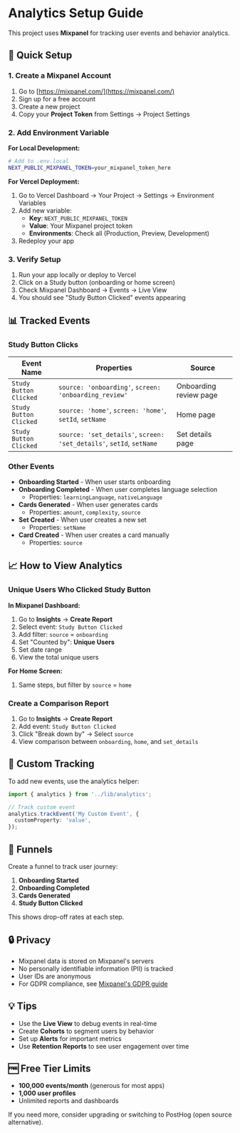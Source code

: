 # Analytics Setup Guide

This project uses **Mixpanel** for tracking user events and behavior analytics.

## 🚀 Quick Setup

### 1. Create a Mixpanel Account

1. Go to [https://mixpanel.com/](https://mixpanel.com/)
2. Sign up for a free account
3. Create a new project
4. Copy your **Project Token** from Settings → Project Settings

### 2. Add Environment Variable

**For Local Development:**
```bash
# Add to .env.local
NEXT_PUBLIC_MIXPANEL_TOKEN=your_mixpanel_token_here
```

**For Vercel Deployment:**
1. Go to Vercel Dashboard → Your Project → Settings → Environment Variables
2. Add new variable:
   - **Key**: `NEXT_PUBLIC_MIXPANEL_TOKEN`
   - **Value**: Your Mixpanel project token
   - **Environments**: Check all (Production, Preview, Development)
3. Redeploy your app

### 3. Verify Setup

1. Run your app locally or deploy to Vercel
2. Click on a Study button (onboarding or home screen)
3. Check Mixpanel Dashboard → Events → Live View
4. You should see "Study Button Clicked" events appearing

## 📊 Tracked Events

### Study Button Clicks

| Event Name | Properties | Source |
|------------|------------|--------|
| `Study Button Clicked` | `source: 'onboarding'`, `screen: 'onboarding_review'` | Onboarding review page |
| `Study Button Clicked` | `source: 'home'`, `screen: 'home'`, `setId`, `setName` | Home page |
| `Study Button Clicked` | `source: 'set_details'`, `screen: 'set_details'`, `setId`, `setName` | Set details page |

### Other Events

- **Onboarding Started** - When user starts onboarding
- **Onboarding Completed** - When user completes language selection
  - Properties: `learningLanguage`, `nativeLanguage`
- **Cards Generated** - When user generates cards
  - Properties: `amount`, `complexity`, `source`
- **Set Created** - When user creates a new set
  - Properties: `setName`
- **Card Created** - When user creates a card manually
  - Properties: `source`

## 📈 How to View Analytics

### Unique Users Who Clicked Study Button

**In Mixpanel Dashboard:**

1. Go to **Insights** → **Create Report**
2. Select event: `Study Button Clicked`
3. Add filter: `source` = `onboarding`
4. Set "Counted by": **Unique Users**
5. Set date range
6. View the total unique users

**For Home Screen:**

1. Same steps, but filter by `source` = `home`

### Create a Comparison Report

1. Go to **Insights** → **Create Report**
2. Add event: `Study Button Clicked`
3. Click "Break down by" → Select `source`
4. View comparison between `onboarding`, `home`, and `set_details`

## 🔧 Custom Tracking

To add new events, use the analytics helper:

```typescript
import { analytics } from '../lib/analytics';

// Track custom event
analytics.trackEvent('My Custom Event', {
  customProperty: 'value',
});
```

## 🎯 Funnels

Create a funnel to track user journey:

1. **Onboarding Started**
2. **Onboarding Completed**
3. **Cards Generated**
4. **Study Button Clicked**

This shows drop-off rates at each step.

## 🔒 Privacy

- Mixpanel data is stored on Mixpanel's servers
- No personally identifiable information (PII) is tracked
- User IDs are anonymous
- For GDPR compliance, see [Mixpanel's GDPR guide](https://mixpanel.com/legal/gdpr-support/)

## 💡 Tips

- Use the **Live View** to debug events in real-time
- Create **Cohorts** to segment users by behavior
- Set up **Alerts** for important metrics
- Use **Retention Reports** to see user engagement over time

## 🆓 Free Tier Limits

- **100,000 events/month** (generous for most apps)
- **1,000 user profiles**
- Unlimited reports and dashboards

If you need more, consider upgrading or switching to PostHog (open source alternative).

